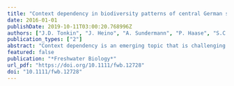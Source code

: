 ```yaml
---
title: "Context dependency in biodiversity patterns of central German stream metacommunities"
date: 2016-01-01
publishDate: 2019-10-11T03:00:20.768996Z
authors: ["J.D. Tonkin", "J. Heino", "A. Sundermann", "P. Haase", "S.C. Jähnig"]
publication_types: ["2"]
abstract: "Context dependency is an emerging topic that is challenging our understanding of the factors shaping biodiversity in metacommunities. River networks and other dendritic systems provide unique systems for examining variation in the processes shaping biodiversity between different metacommunities. We examined biodiversity patterns in five benthic invertebrate data sets, from two catchments in central Germany, with the aim of exploring context dependency in these systems. We used variance partitioning to disentangle the variation explained in three biodiversity metrics: taxonomic richness, Simpson's diversity and local contribution to beta diversity (LCBD; a measure of the uniqueness of a site). As explanatory variables, we used proxies of network position (i.e. catchment size and altitude) and habitat conditions. Contrary to our expectation, we found no evidence of a decline in LCBD downstream in our study. Local habitat conditions and catchment land use played a much stronger role than catchment size and altitude in explaining variation in the three biodiversity metrics. Observed patterns were highly variable between different data sets in our study. These findings suggest that factors shaping biodiversity patterns in these systems are highly context dependent and less related to their position along the river network than local habitat conditions. Given the clear context dependency between data sets, we urge researchers to focus on disentangling the factors driving the high levels of variability between individual systems through the study of a number of replicate, rather than single, metacommunities."
featured: false
publication: "*Freshwater Biology*"
url_pdf: "https://doi.org/10.1111/fwb.12728"
doi: "10.1111/fwb.12728"
---
```


